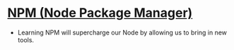 # [NPM (Node Package Manager)](https://login.codingdojo.com/m/130/6460/46083)

- Learning NPM will supercharge our Node by allowing us to bring in new tools.